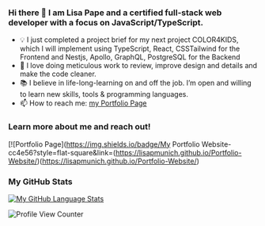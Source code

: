 ### Hi there 👋 I am Lisa Pape and a certified full-stack web developer with a focus on JavaScript/TypeScript.

* 💡 I just completed a project brief for my next project COLOR4KIDS, which I will implement using TypeScript, React, CSSTailwind for the Frontend and Nestjs, Apollo, GraphQL, PostgreSQL for the Backend
* 💟 I love doing meticulous work to review, improve design and details and make the code cleaner.
* 📚 I believe in life-long-learning on and off the job. I’m open and willing to learn new skills, tools & programming languages.
* 📫 How to reach me: [my Portfolio Page](https://lisapmunich.github.io/Portfolio-Website/contact.html)

### Learn more about me and reach out!

[![Portfolio Page](https://img.shields.io/badge/My Portfolio Website-cc4e56?style=flat-square&link=(https://lisapmunich.github.io/Portfolio-Website/)(https://lisapmunich.github.io/Portfolio-Website/)




### My GitHub Stats
[![My GitHub Language Stats](https://github-readme-stats.vercel.app/api/top-langs/?username=LisaPMunich&langs_count=6&theme=tokyonight&hide=html,css&theme=dark&layout=compact)]()

![Profile View Counter](https://komarev.com/ghpvc/?username=LisaPMunich)


